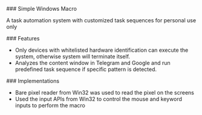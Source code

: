\### Simple Windows Macro

A task automation system with customized task sequences for personal use only



\### Features

* Only devices with whitelisted hardware identification can execute the system, otherwise system will terminate itself.
* Analyzes the content window in Telegram and Google and run predefined task sequence if specific pattern is detected.



\### Implementations

* Bare pixel reader from Win32 was used to read the pixel on the screens
* Used the input APIs from Win32 to control the mouse and keyword inputs to perform the macro
